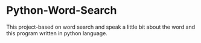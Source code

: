 # Python-Word-Search
This project-based on word search and speak a little bit about the word and this program written in python language.
